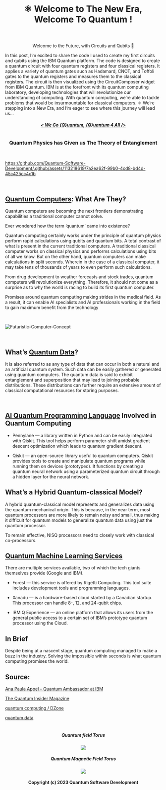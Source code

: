 <br>

# <p align="center"> ⚛︎ Welcome to The New Era, Welcome To Quantum !<br>

<br>

<p align="center"> Welcome to the Future, with Circuits and Qubits 🚀


In this post, I’m excited to share the code I used to create my first circuits and qubits using the IBM Quantum platform.
The code is designed to create a quantum circuit with four quantum registers and four classical registers. It applies a variety of quantum gates such as Hadamard, CNOT, and Toffoli gates to the quantum registers and measures them to the classical registers. The circuit is then visualized using the CircuitComposer widget from IBM Quantum.
IBM is at the forefront with its quantum computing laboratory, developing technologies that will revolutionize our understanding of computing. With quantum computing, we’re able to tackle problems that would be insurmountable for classical computers. ⚛︎
We’re stepping into a New Era, and I’m eager to see where this journey will lead us…
<br>

##### <p align="center"> [ < We Go {Q}uantum, {Q}uantum 4 All /> ](https://github.com/Quantum-Software-Development/.github/assets/113218619/b4440ebf-c015-40d2-9385-275f870bc8ed)

#

### <p align="center"> Quantum Physics has Given us The Theory of Entanglement
<br>

https://github.com/Quantum-Software-Development/.github/assets/113218619/7a2ea62f-99b0-4cd8-bd4d-45c425cc4c1b

<br>

## [Quantum Computers](https://www.ibm.com/topics/quantum-computing): What Are They?

Quantum computers are becoming the next frontiers demonstrating capabilities a traditional computer cannot solve.

Ever wondered how the term ‘quantum’ came into existence?

Quantum computing certainly works under the principle of quantum physics perform rapid calculations using qubits and quantum bits. A total contrast of what is present in the current traditional computers. A traditional classical computer works on classical physics and performs calculations using bits of all we know. But on the other hand, quantum computers can make calculations in split seconds. Wherein in the case of a classical computer, it may take tens of thousands of years to even perform such calculations.

From drug development to weather forecasts and stock trades, quantum computers will revolutionize everything. Therefore, it should not come as a surprise as to why the world is racing to build its first quantum computer.

Promises around quantum computing making strides in the medical field. As a result, it can enable AI specialists and AI professionals working in the field to gain maximum benefit from the technology

<br>

![Futuristic-Computer-Concept](https://github.com/Quantum-Software-Development/.github/assets/113218619/c84e531b-4ab4-4ef6-9f4c-b84659f0d57f)

<br>

## What’s [Quantum Data](https://thequantuminsider.com/2022/08/23/quantum-computer-ai-powering-computers-with-quantum-brains/)?

It is also referred to as any type of data that can occur in both a natural and an artificial quantum system. Such data can be easily gathered or generated using quantum computers. The quantum data is said to exhibit entanglement and superposition that may lead to joining probable distributions. These distributions can further require an extensive amount of classical computational resources for storing purposes.

<br>

## [AI Quantum Programming Language](https://thequantuminsider.com/2022/08/23/quantum-computer-ai-powering-computers-with-quantum-brains/) Involved in Quantum Computing

- Pennylane — a library written in Python and can be easily integrated with Qiskit. This tool helps perform parameter-shift amidst gradient descent optimization which leads to quantum gradient descent.

- Qiskit — an open-source library useful to quantum computers. Qiskit provides tools to create and manipulate quantum programs while running them on devices (prototyped). It functions by creating a quantum neural network using a parameterized quantum circuit through a hidden layer for the neural network.
  

## What’s a Hybrid Quantum-classical Model?

A hybrid quantum-classical model represents and generalizes data using the quantum mechanical origin. This is because, in the near term, most quantum processors are more likely to remain noisy and small, thus making it difficult for quantum models to generalize quantum data using just the quantum processor.

To remain effective, NISQ processors need to closely work with classical co-processors.



## [Quantum Machine Learning Services](https://qiskit.org/learn/course/machine-learning-course)

There are multiple services available, two of which the tech giants themselves provide (Google and IBM).

- Forest — this service is offered by Rigetti Computing. This tool suite includes development tools and programming languages.

- Xanadu — is a hardware-based cloud started by a Canadian startup. This processor can handle 8-, 12, and 24-qubit chips.

- IBM Q Experience — an online platform that allows its users from the general public access to a certain set of IBM’s prototype quantum processor using the Cloud.



## In Brief

Despite being at a nascent stage, quantum computing managed to make a buzz in the industry. Solving the impossible within seconds is what quantum computing promises the world.

## Source:

[Ana Paula Appel - Quantum Ambassador at IBM](https://www.linkedin.com/pulse/como-come%C3%A7ar-sua-jornada-na-computa%C3%A7%C3%A3o-qu%C3%A2ntica-ana-paula-appel/)

[The Quantum Insider Magazine](https://thequantuminsider.com/2022/08/23/quantum-computer-ai-powering-computers-with-quantum-brains/)

[quantum computing / DZone](https://dzone.com/articles/the-quantum-machine-learning-hype)

[quantum data](https://www.tensorflow.org/quantum/tutorials/quantum_data#2_relabeling_and_computing_pqk_features)






#

##### <p align="center"> Quantum field Torus 

<p align="center">
<img src="https://github.com/Quantum-Sof
  

#

##### <p align="center"> Quantum Magnetic Field Torus 

<p align="center">
<img src="https://github.com/Quantum-Software-Development/.github/assets/113218619/efd1e779-d915-4a9f-b8




#

#### <p align="center"> Copyright (c) 2023 Quantum Software Development





